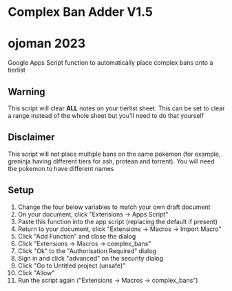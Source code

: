 # Complex Ban Adder V1.5
# ojoman 2023

Google Apps Script function to automatically place complex bans onto a tierlist
## Warning
This script will clear **ALL** notes on your tierlist sheet.
This can be set to clear a range instead of the whole sheet but you'll need to do that yourself

## Disclaimer
This script will not place multiple bans on the same pokemon (for example, greninja having different tiers for ash, protean and torrent). You will need the pokemon to have different names

## Setup
1. Change the four below variables to match your own draft document
2. On your document, click "Extensions -> Apps Script"
3. Paste this function into the app script (replacing the default if present)
4. Return to your document, click "Extensions -> Macros -> Import Macro"
5. Click "Add Function" and close the dialog
6. Click "Extensions -> Macros -> complex_bans"
7. Click "Ok" to the "Authorisation Required" dialog
8. Sign in and click "advanced" on the security dialog
9. Click "Go to Untitled project (unsafe)" 
10. Click "Allow"
11. Run the script again ("Extensions -> Macros -> complex_bans")
